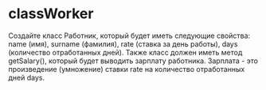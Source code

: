 # classWorker
Создайте класс Работник, который будет иметь следующие свойства: name (имя), surname (фамилия), rate (ставка за день работы), days (количество отработанных дней). Также класс должен иметь метод getSalary(), который будет выводить зарплату работника. Зарплата - это произведение (умножение) ставки rate на количество отработанных дней days.
